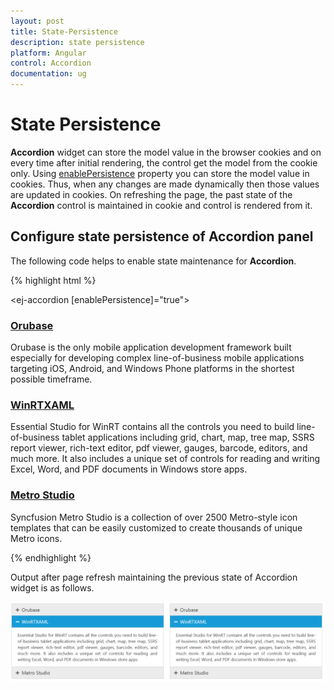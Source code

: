 ```yaml
---
layout: post
title: State-Persistence
description: state persistence
platform: Angular
control: Accordion 
documentation: ug
---
```


# State Persistence

**Accordion** widget can store the model value in the browser cookies and on every time after initial rendering, the control get the model from the cookie only. Using [enablePersistence](https://help.syncfusion.com/api/js/ejaccordion#members:enablepersistence) property you can store the model value in cookies. Thus, when any changes are made dynamically then those values are updated in cookies. On refreshing the page, the past state of the **Accordion** control is maintained in cookie and control is rendered from it.

## Configure state persistence of Accordion panel

The following code helps to enable state maintenance for **Accordion**.

{% highlight html %}

<ej-accordion [enablePersistence]="true">
    <h3>
        <a href="#">Orubase</a>
    </h3>
    <div>
        Orubase is the only mobile application development framework built especially for developing complex line-of-business mobile applications targeting iOS, Android, and Windows Phone platforms in the shortest possible timeframe.
    </div>
    <h3>
        <a href="#">WinRTXAML</a>
    </h3>
    <div>
        Essential Studio for WinRT contains all the controls you need to build line-of-business tablet applications including grid, chart, map, tree map, SSRS report viewer, rich-text editor, pdf viewer, gauges, barcode, editors, and much more. It also includes a unique set of controls for reading and writing Excel, Word, and PDF documents in Windows store apps.
    </div>
    <h3>
        <a href="#">Metro Studio</a>
    </h3>
    <div>
        Syncfusion Metro Studio is a collection of over 2500 Metro-style icon templates that can be easily customized to create thousands of unique Metro icons.
    </div>
</ej-accordion>

{% endhighlight %}


Output after page refresh maintaining the previous state of Accordion widget is as follows.


![](State-Persistence_images/State-Persistence_img1.png)